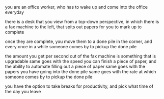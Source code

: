 you are an office worker, who has to wake up and come into the office everyday

there is a desk that you view from a top-down perspective, in which there is a fax machine to the left, that spits out papers for you to mark up to complete

once they are complete, you move them to a done pile in the corner, and every once in a while someone comes by to pickup the done pile

the amount you get per second out of the fax machine is something that is upgradable
same goes with the speed you can finish a piece of paper, and the ability to automate filling out a piece of paper
same goes with the papers you have going into the done pile
same goes with the rate at which someone comes by to pickup the done pile

you have the option to take breaks for productivity, and pick what time of the day you leave

